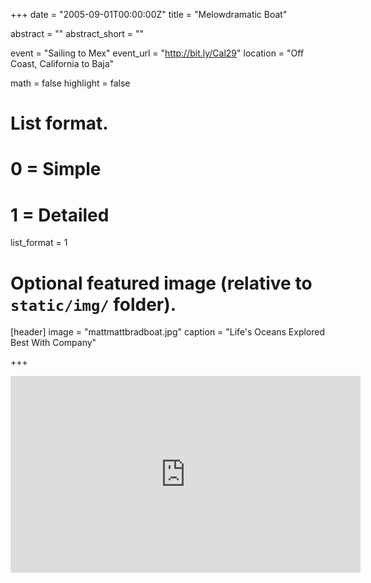 +++
date = "2005-09-01T00:00:00Z"
title = "Melowdramatic Boat"

abstract = ""
abstract_short = ""

event = "Sailing to Mex"
event_url = "http://bit.ly/Cal29"
location = "Off Coast, California to Baja"

math = false
highlight = false

# List format.
#   0 = Simple
#   1 = Detailed
list_format = 1

# Optional featured image (relative to `static/img/` folder).
[header]
image = "mattmattbradboat.jpg"
caption = "Life's Oceans Explored Best With Company"

+++

<iframe width="560" height="315" src="https://www.youtube.com/embed/NnyOpFdyc20" frameborder="0" allow="autoplay; encrypted-media" allowfullscreen></iframe>
